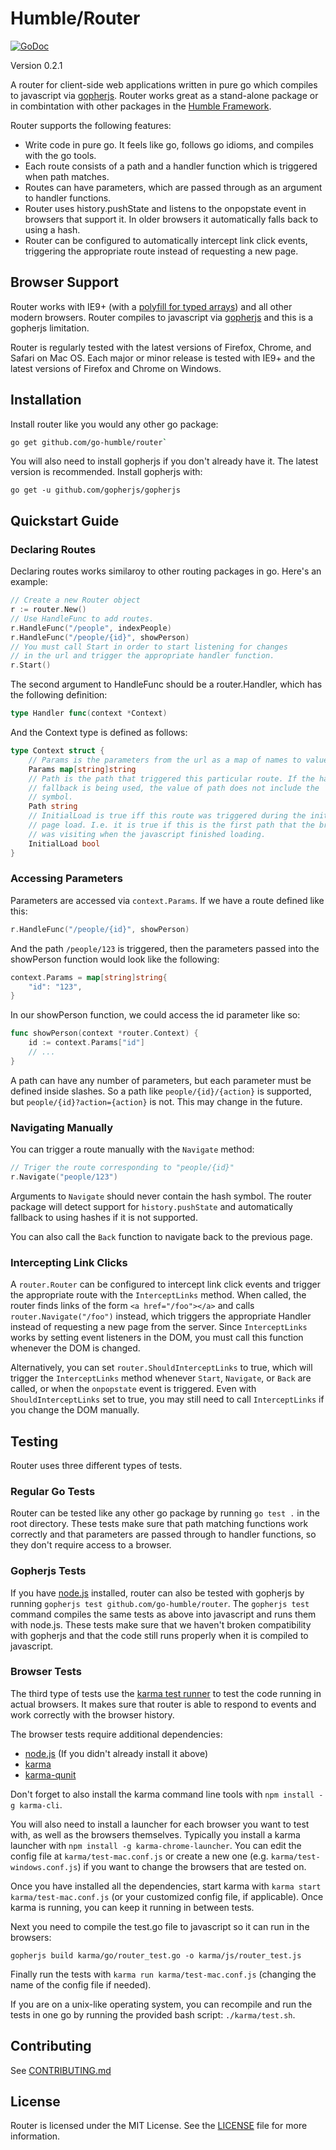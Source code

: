 Humble/Router
=============

[![GoDoc](https://godoc.org/github.com/go-humble/router?status.svg)](https://godoc.org/github.com/go-humble/router)

Version 0.2.1

A router for client-side web applications written in pure go which compiles to
javascript via [gopherjs](https://github.com/gopherjs/gopherjs). Router works great as a
stand-alone package or in combintation with other packages in the
[Humble Framework](https://github.com/go-humble/humble).

Router supports the following features:

- Write code in pure go. It feels like go, follows go idioms, and compiles with the go tools.
- Each route consists of a path and a handler function which is triggered when path matches.
- Routes can have parameters, which are passed through as an argument to handler functions.
- Router uses history.pushState and listens to the onpopstate event in browsers that support
  it. In older browsers it automatically falls back to using a hash.
- Router can be configured to automatically intercept link click events, triggering the appropriate
  route instead of requesting a new page.


Browser Support
---------------

Router works with IE9+ (with a
[polyfill for typed arrays](https://github.com/inexorabletash/polyfill/blob/master/typedarray.js))
and all other modern browsers. Router compiles to javascript via [gopherjs](https://github.com/gopherjs/gopherjs)
and this is a gopherjs limitation.

Router is regularly tested with the latest versions of Firefox, Chrome, and Safari on Mac OS.
Each major or minor release is tested with IE9+ and the latest versions of Firefox and Chrome
on Windows.


Installation
------------

Install router like you would any other go package:

```bash
go get github.com/go-humble/router`
```

You will also need to install gopherjs if you don't already have it. The latest version is
recommended. Install gopherjs with:

```
go get -u github.com/gopherjs/gopherjs
```


Quickstart Guide
----------------

### Declaring Routes

Declaring routes works similaroy to other routing packages in go. Here's an example:

```go
// Create a new Router object
r := router.New()
// Use HandleFunc to add routes.
r.HandleFunc("/people", indexPeople)
r.HandleFunc("/people/{id}", showPerson)
// You must call Start in order to start listening for changes
// in the url and trigger the appropriate handler function.
r.Start()
```

The second argument to HandleFunc should be a router.Handler, which has the following
definition:

```go
type Handler func(context *Context)
```

And the Context type is defined as follows:

```go
type Context struct {
	// Params is the parameters from the url as a map of names to values.
	Params map[string]string
	// Path is the path that triggered this particular route. If the hash
	// fallback is being used, the value of path does not include the '#'
	// symbol.
	Path string
	// InitialLoad is true iff this route was triggered during the initial
	// page load. I.e. it is true if this is the first path that the browser
	// was visiting when the javascript finished loading.
	InitialLoad bool
}
```

### Accessing Parameters

Parameters are accessed via `context.Params`. If we have a route defined
like this:

```go
r.HandleFunc("/people/{id}", showPerson)
```

And the path `/people/123` is triggered, then the parameters passed into the showPerson
function would look like the following:

```go
context.Params = map[string]string{
	"id": "123",
}
```

In our showPerson function, we could access the id parameter like so:

```go
func showPerson(context *router.Context) {
	id := context.Params["id"]
	// ...
}
```

A path can have any number of parameters, but each parameter must be defined inside slashes.
So a path like `people/{id}/{action}` is supported, but `people/{id}?action={action}` is not.
This may change in the future.

### Navigating Manually

You can trigger a route manually with the `Navigate` method:

```go
// Triger the route corresponding to "people/{id}"
r.Navigate("people/123")
```

Arguments to `Navigate` should never contain the hash symbol. The router package will detect
support for `history.pushState` and automatically fallback to using hashes if it is not supported.

You can also call the `Back` function to navigate back to the previous page.

### Intercepting Link Clicks

A `router.Router` can be configured to intercept link click events and trigger the appropriate route
with the `InterceptLinks` method. When called, the router finds links of the form `<a href="/foo"></a>`
and calls `router.Navigate("/foo")` instead, which triggers the appropriate Handler instead of requesting
a new page from the server. Since `InterceptLinks` works by setting event listeners in the DOM, you must
call this function whenever the DOM is changed.

Alternatively, you can set `router.ShouldInterceptLinks` to true, which will trigger the `InterceptLinks`
method whenever `Start`, `Navigate`, or `Back` are called, or when the `onpopstate` event is triggered.
Even with `ShouldInterceptLinks` set to true, you may still need to call `InterceptLinks` if you change
the DOM manually.


Testing
-------

Router uses three different types of tests.

### Regular Go Tests

Router can be tested like any other go package by running `go test .` in the root directory.
These tests make sure that path matching functions work correctly and that parameters are passed
through to handler functions, so they don't require access to a browser.

### Gopherjs Tests

If you have [node.js](https://nodejs.org/) installed, router can also be tested with gopherjs by
running `gopherjs test github.com/go-humble/router`. The `gopherjs test` command compiles the same
tests as above into javascript and runs them with node.js. These tests make sure that we haven't
broken compatibility with gopherjs and that the code still runs properly when it is compiled to
javascript.

### Browser Tests

The third type of tests use the [karma test runner](http://karma-runner.github.io/0.12/index.html)
to test the code running in actual browsers. It makes sure that router is able to respond to events
and work correctly with the browser history.

The browser tests require additional dependencies:

- [node.js](http://nodejs.org/) (If you didn't already install it above)
- [karma](http://karma-runner.github.io/0.12/index.html)
- [karma-qunit](https://github.com/karma-runner/karma-qunit)

Don't forget to also install the karma command line tools with `npm install -g karma-cli`.

You will also need to install a launcher for each browser you want to test with, as well as the
browsers themselves. Typically you install a karma launcher with `npm install -g karma-chrome-launcher`.
You can edit the config file at `karma/test-mac.conf.js` or create a new one (e.g. `karma/test-windows.conf.js`)
if you want to change the browsers that are tested on.

Once you have installed all the dependencies, start karma with `karma start karma/test-mac.conf.js` (or
your customized config file, if applicable). Once karma is running, you can keep it running in between tests.

Next you need to compile the test.go file to javascript so it can run in the browsers:

```
gopherjs build karma/go/router_test.go -o karma/js/router_test.js
```

Finally run the tests with `karma run karma/test-mac.conf.js` (changing the name of the config file if needed).

If you are on a unix-like operating system, you can recompile and run the tests in one go by running
the provided bash script: `./karma/test.sh`.


Contributing
------------

See [CONTRIBUTING.md](https://github.com/go-humble/router/blob/master/CONTRIBUTING.md)


License
-------

Router is licensed under the MIT License. See the [LICENSE](https://github.com/go-humble/router/blob/master/LICENSE)
file for more information.
